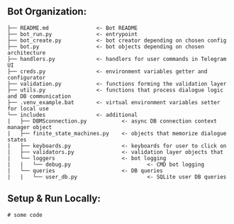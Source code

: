 ## Bot Organization:

    ├── README.md               <- Bot README
    ├── bot_run.py              <- entrypoint
    ├── bot_create.py           <- bot creator depending on chosen config
    ├── bot.py                  <- bot objects depending on chosen architecture
    ├── handlers.py             <- handlers for user commands in Telegram UI
    ├── creds.py                <- environment variables getter and configurator
    ├── validation.py           <- functions forming the validation layer
    ├── utils.py                <- functions that process dialogue logic and DB communication
    ├── .venv_example.bat       <- virtual environment variables setter for local use
    └── includes                <- additional 
    |   ├── DBMSconnection.py           <- async DB connection context manager object
    |   ├── finite_state_machines.py    <- objects that memorize dialogue states
    |   ├── keyboards.py                <- keyboards for user to click on
    |   ├── validators.py               <- validation layer objects that
    |   └── loggers                     <- bot logging
    |   |   └── debug.py                        <- CMD bot logging
    |   └── queries                     <- DB queries
    |   |   └── user_db.py                      <- SQLite user DB queries

## Setup & Run Locally:

    # some code
    
